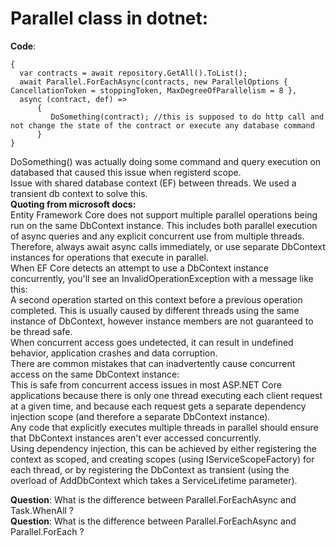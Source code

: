 # Parallel class in dotnet:
**Code**:   
```
{
  var contracts = await repository.GetAll().ToList();
  await Parallel.ForEachAsync(contracts, new ParallelOptions { CancellationToken = stoppingToken, MaxDegreeOfParallelism = 8 },
  async (contract, def) =>          
      {                 
         DoSomething(contract); //this is supposed to do http call and not change the state of the contract or execute any database command         
      }          
}
```

DoSomething() was actually doing some command and query execution on databased that caused this issue when registerd scope.   
Issue with shared database context (EF) between threads. We used a transient db context to solve this.    
**Quoting from microsoft docs:**    
Entity Framework Core does not support multiple parallel operations being run on the same DbContext instance. This includes both parallel execution of async queries and any explicit concurrent use from multiple threads. Therefore, always await async calls immediately, or use separate DbContext instances for operations that execute in parallel.   
When EF Core detects an attempt to use a DbContext instance concurrently, you'll see an InvalidOperationException with a message like this:   
A second operation started on this context before a previous operation completed. This is usually caused by different threads using the same instance of DbContext, however instance members are not guaranteed to be thread safe.    
When concurrent access goes undetected, it can result in undefined behavior, application crashes and data corruption.   
There are common mistakes that can inadvertently cause concurrent access on the same DbContext instance:    
This is safe from concurrent access issues in most ASP.NET Core applications because there is only one thread executing each client request at a given time, and because each request gets a separate dependency injection scope (and therefore a separate DbContext instance).   
Any code that explicitly executes multiple threads in parallel should ensure that DbContext instances aren't ever accessed concurrently.    
Using dependency injection, this can be achieved by either registering the context as scoped, and creating scopes (using IServiceScopeFactory) for each thread, or by registering the DbContext as transient (using the overload of AddDbContext which takes a ServiceLifetime parameter).  

**Question**: What is the difference between Parallel.ForEachAsync and Task.WhenAll ?   
**Question**: What is the difference between Parallel.ForEachAsync and Parallel.ForEach ?
